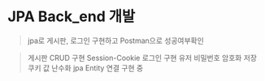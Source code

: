 # JPA Back_end 개발
>jpa로 게시판, 로그인 구현하고 Postman으로 성공여부확인

> 게시판 CRUD 구현
> Session-Cookie 로그인 구현
> 유저 비밀번호 암호화 저장
> 쿠키 값 난수화
> jpa Entity 연결 구현 중
